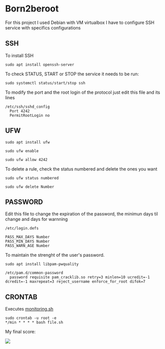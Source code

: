 # Born2beroot

For this project I used Debian with VM virtualbox
I have to configure SSH service with specifics configurations

## SSH

To install SSH
```
sudo apt install openssh-server
```
To check STATUS, START or STOP the service it needs to be run:
```
sudo systemctl status/start/stop ssh
```
To modify the port and the root login of the protocol just edit this file and its lines
```
/etc/ssh/sshd_config
  Port 4242
  PermitRootLogin no
```
 ## UFW
 
 ```
 sudo apt install ufw
 ```
 ```
 sudo ufw enable
 ```
 ```
 sudo ufw allow 4242
 ```
 To delete a rule, check the status numbered and delete the ones you want
 ```
 sudo ufw status numbered
 ```
 ```
 sudo ufw delete Number
 ```
## PASSWORD

Edit this file to change the expiration of the password, the minimun days til change and days for warnning
```
/etc/login.defs
```
```
PASS_MAX_DAYS Number
PASS_MIN_DAYS Number
PASS_WARN_AGE Number
```
To maintain the strenght of the user's password.
```
sudo apt install libpam-pwquality
```
```
/etc/pam.d/common-password
  password requisite pam_cracklib.so retry=3 minlen=10 ucredit=-1 dcredit=-1 maxrepeat=3 reject_username enforce_for_root difok=7
```

## CRONTAB

Executes [monitoring.sh](https://github.com/dgallop/Born2beroot/blob/46a02b1c28db847f110c9abaab875910e3aa216a/monitoring.sh)
```
sudo crontab -u root -e
*/min * * * * bash file.sh
```

My final score:

<img src="https://badge42.herokuapp.com/api/project/dgallo-p/Born2beroot">
